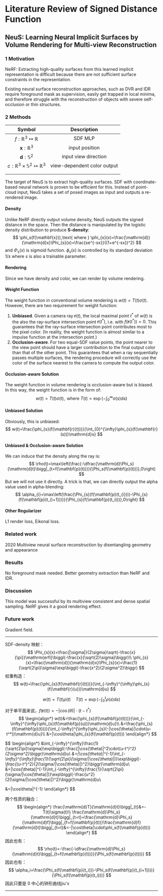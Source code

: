 # Literature Review of Signed Distance Function

## NeuS: Learning Neural Implicit Surfaces by Volume Rendering for Multi-view Reconstruction

### 1 Motivation

NeRF: Extracting high-quality surfaces from this learned implicit representation is difficult because there are not sufficient surface constraints in the representation.

Existing neural surface reconstruction approaches, such as DVR and IDR require foreground mask as supervision, easily get trapped in local minima, and therefore struggle with the reconstruction of objects with severe self-occlusion or thin structures.

### 2 Methods

|                        Symbol                         |         Description         |
| :---------------------------------------------------: | :-------------------------: |
|           $f:\mathbb{R}^3\mapsto\mathbb{R}$           |           SDF MLP           |
|               $\mathbf{x}:\mathbb{R}^3$               |       input position        |
|               $\mathbf{d}:\mathbb{S}^2$               |    input view direction     |
| $c:\mathbb{R}^3\times\mathbb{S}^2\mapsto\mathbb{R}^3$ | view-dependent color output |
|                                                       |                             |
|                                                       |                             |

The target of NeuS is to extract high-quality surfaces. SDF with coordinate-based neural network is proven to be efficient for this. Instead of point-cloud input, NeuS takes a set of posed images as input and outputs a re-rendered image.

#### Density

Unlike NeRF directly output volume density, NeuS outputs the signed distance in the space. Then the distance is manipulated by the logistic density distribution to produce **S-density**:
$$
\phi_s(f(\mathbf{x})),\text{ where }
\phi_{s}(x)=\frac{\mathrm{d}}{\mathrm{d}x}\Phi_{s}(x)=\frac{se^{-sx}}{(1+e^{-sx})^2}
$$
and $\Phi_s(x)$ is sigmoid function. $\phi_s(x)$ is controlled by its standard deviation $1/s$ where $s$ is also a trainable parameter.

#### Rendering

Since we have density and color, we can render by volume rendering.

#### Weight Function

The weight function in conventional volume rendering is $w(t)=T(t)\sigma(t)$. However, there are two requirement for weight function:

1. **Unbiased**. Given a camera ray $\mathbf{r}(t)$, the local maximal point $t^*$ of $w(t)$ is the also the ray-surface intersection point $\mathbf{r}(t^*)$, i.e. with $f(\mathbf{r}(t^*))=0$. This guarantees that the ray-surface intersection point contributes most to the pixel color. (In reality, the weight function is almost similar to a impulse function at the intersection point.)
2. **Occlusion-aware**. For two equal-SDF value points, the point nearer to the view point should have a larger contribution to the final output color than that of the other point.  This guarantees that when a ray sequentially passes multiple surfaces, the rendering procedure will correctly use the color of the surface nearest to the camera to compute the output color.

#### Occlusion-aware Solution

The weight function in volume rendering is occlusion-aware but is biased. In this way, the weight function is in the form of:
$$
w(t)=T(t)\sigma(t),\text{ where }T(t)=\exp\left(-\int_0^{\infty}\sigma(s)\mathrm{d}s\right)
$$

#### Unbiased Solution

Obviously, this is unbiased:
$$
w(t)=\frac{\phi_{s}(f(\mathbf{r}(t)))}{\int_{0}^{\infty}\phi_{s}(f(\mathbf{r}(s)))\mathrm{d}s}
$$

#### Unbiased & Occlusion-aware Solution

We can induce that the density along the ray is:
$$
\rho(t)=\max\left(\frac{-\dfrac{\mathrm{d}\Phi_s}{\mathrm{d}t}\bigg|_{t=f(\mathbf{p}(t))}}{\Phi_s(f(\mathbf{p}(t)))},0\right)
$$
But we will not use it directly. A trick is that, we can directly output the alpha value used in alpha-blending:
$$
\alpha_{i}=\max\left(\frac{\Phi_{s}(f(\mathbf{p}(t_{i})))-\Phi_{s}(f(\mathbf{p}(t_{i+1})))}{\Phi_{s}(f(\mathbf{p}(t_i)))},0\right)
$$

#### Other Regularizer

L1 render loss, Eikonal loss.

### Related work

2020 Multiview neural surface reconstruction by disentangling geometry and appearance

### Results

No foreground mask needed. Better geometry extraction than NeRF and IDR.

### Discussion

This model was successful by its multiview consistent and dense spatial sampling. NeRF gives it a good rendering effect.

### Future work

Gradient field.

---

SDF-density 映射：
$$
\Phi_{s}(x)=\frac{|\sigma|}{2\sigma}\sqrt{-\frac{x}{\pi}}\mathrm{erfi}\biggl(-\frac{x}{\sqrt{2}\sigma}\biggr)\\
\phi_{s}(x)=\frac{\mathrm{d}}{\mathrm{d}x}\Phi_{s}(x)=\frac{1}{\sqrt{2\pi}\sigma}\exp\biggl(-\frac{x^2}{2\sigma^2}\biggr)
$$
权重构造：
$$
w(t)=\frac{\phi_{s}(f(\mathbf{r}(t)))}{\int_{-\infty}^{\infty}\phi_{s}(f(\mathbf{r}(u)))\mathrm{d}u}
$$

$$
w(t)=T(t)\rho(t)\quad T(t)=\exp\left(-\int_0^t\rho(s)\mathrm{d}s\right)
$$

对于单平面来说，$f(\mathbf{r}(t))=-|\cos(\theta)|\cdot(t-t^*)$
$$
\begin{align*}
w(t)&=\frac{\phi_{s}(f(\mathbf{p}(t)))}{\int_{-\infty}^{\infty}\phi_{s}(f(\mathbf{p}(u)))\mathrm{d}u}\\
&=\frac{\phi_{s}(f(\mathbf{p}(t)))}{\int_{-\infty}^{\infty}\phi_{s}(-|\cos(\theta)|\cdot(u-t^*))\mathrm{d}u}\\
&=|\cos\theta|\phi_{s}(f(\mathbf{p}(t)))
\end{align*}
$$

$$
\begin{align*}
&\int_{-\infty}^{\infty}\frac{1}{\sqrt{2\pi}\sigma}\exp\biggl(-\frac{|\cos(\theta)|^2\cdot(u-t^*)^2}{2\sigma^2}\biggr)\mathrm{d}u\\
&=|\cos(\theta)|^{-1}\int_{-\infty}^{\infty}\frac{1}{\sqrt{2\pi}(\sigma/|\cos(\theta)|)}\exp\biggl(-\frac{(u-t^*)^2}{2(\sigma/|\cos(\theta)|)^2}\biggr)\mathrm{d}u\\
&=|\cos(\theta)|^{-1}\int_{-\infty}^{\infty}\frac{1}{\sqrt{2\pi}(\sigma/|\cos(\theta)|)}\exp\biggl(-\frac{u^2}{2(\sigma/|\cos(\theta)|)^2}\biggr)\mathrm{d}u\\

&=|\cos\theta|^{-1}
\end{align*}
$$

两个性质的融合：
$$
\begin{align*}
\frac{\mathrm{d}T}{\mathrm{d}t}\bigg|_{t}&=-T(t)\sigma(t)\\
\frac{\mathrm{d}\Phi_s}{\mathrm{d}t}\bigg|_{t=t}=\frac{\mathrm{d}\Phi_s}{\mathrm{d}f}\bigg|_{f=f(\mathbf{p}(t))}\frac{\mathrm{d}f}{\mathrm{d}t}\bigg|_{t=t}&=-|\cos\theta|\cdot\phi_s(f(\mathbf{p}(t)))
\end{align*}
$$
因此也有：
$$
\rho(t)=-\frac{-\dfrac{\mathrm{d}\Phi_s}{\mathrm{d}t}\bigg|_{t=f(\mathbf{p}(t))}}{\Phi_s(f(\mathbf{p}(t)))}
$$
因此也有：
$$
\alpha_i=\frac{\Phi_s(f(\mathbf{p}(t_i)))-\Phi_s(f(\mathbf{p}(t_{i+1})))}{\Phi_s(f(\mathbf{p}(t_i)))}
$$
因此只要是 0 中心的钟形曲线jiu'x

---

